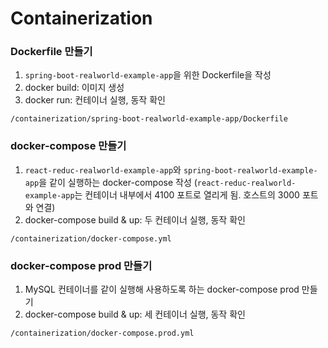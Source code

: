 # Containerization

### Dockerfile 만들기
1. `spring-boot-realworld-example-app`을 위한 Dockerfile을 작성
2. docker build: 이미지 생성
3. docker run: 컨테이너 실행, 동작 확인
```
/containerization/spring-boot-realworld-example-app/Dockerfile
```

### docker-compose 만들기
1. `react-reduc-realworld-example-app`와 `spring-boot-realworld-example-app`을 같이 실행하는 docker-compose 작성 (`react-reduc-realworld-example-app`는 컨테이너 내부에서 4100 포트로 열리게 됨. 호스트의 3000 포트와 연결)
2. docker-compose build & up: 두 컨테이너 실행, 동작 확인
```
/containerization/docker-compose.yml
```

### docker-compose prod 만들기
1. MySQL 컨테이너를 같이 실행해 사용하도록 하는 docker-compose prod 만들기
2. docker-compose build & up: 세 컨테이너 실행, 동작 확인
```
/containerization/docker-compose.prod.yml
```